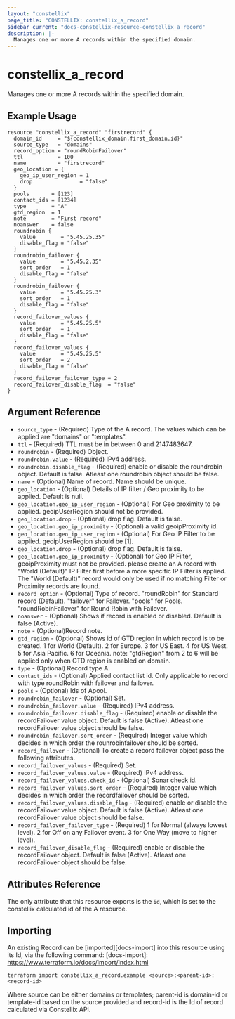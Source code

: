 ```yaml
---
layout: "constellix"
page_title: "CONSTELLIX: constellix_a_record"
sidebar_current: "docs-constellix-resource-constellix_a_record"
description: |-
  Manages one or more A records within the specified domain.
---
```


# constellix_a_record
Manages one or more A records within the specified domain.

## Example Usage ##

```hcl
resource "constellix_a_record" "firstrecord" {
  domain_id     = "${constellix_domain.first_domain.id}"
  source_type   = "domains"
  record_option = "roundRobinFailover"
  ttl           = 100
  name          = "firstrecord"
  geo_location = {
    geo_ip_user_region = 1
    drop               = "false"
  }
  pools       = [123]
  contact_ids = [1234]
  type        = "A"
  gtd_region  = 1
  note        = "First record"
  noanswer    = false
  roundrobin {
    value        = "5.45.25.35"
    disable_flag = "false"
  }
  roundrobin_failover {
    value        = "5.45.2.35"
    sort_order   = 1
    disable_flag = "false"
  }
  roundrobin_failover {
    value        = "5.45.25.3"
    sort_order   = 1
    disable_flag = "false"
  }
  record_failover_values {
    value        = "5.45.25.5"
    sort_order   = 1
    disable_flag = "false"
  }
  record_failover_values {
    value        = "5.45.25.5"
    sort_order   = 2
    disable_flag = "false"
  }
  record_failover_failover_type = 2
  record_failover_disable_flag  = "false"
}

```

## Argument Reference ##
* `source_type` - (Required) Type of the A record. The values which can be applied are "domains" or "templates".
* `ttl` - (Required) TTL must be in between 0 and 2147483647.
* `roundrobin` - (Required) Object.
* `roundrobin.value` - (Required) IPv4 address.
* `roundrobin.disable_flag` - (Required) enable or disable the roundrobin object. Default is false. Atleast one roundrobin object should be false.
* `name` - (Optional) Name of record. Name should be unique.
* `geo_location` - (Optional) Details of IP filter / Geo proximity to be applied. Default is null.
* `geo_location.geo_ip_user_region` - (Optional) For Geo proximity to be applied. geoipUserRegion should not be provided.
* `geo_location.drop` - (Optional) drop flag. Default is false.
* `geo_location.geo_ip_proximity` - (Optional) a valid geoipProximity id.
* `geo_location.geo_ip_user_region` - (Optional) For Geo IP Filter to be applied. geoipUserRegion should be [1].
* `geo_location.drop` - (Optional) drop flag. Default is false.
* `geo_location.geo_ip_proximity` - (Optional) for Geo IP Filter, geoipProximity must not be provided. please create an A record with "World (Default)" IP Filter first before a more specific IP Filter is applied. The "World (Default)" record would only be used if no matching Filter or Proximity records are found.
* `record_option` - (Optional) Type of record. "roundRobin" for Standard record (Default). "failover" for Failover. "pools" for Pools. "roundRobinFailover" for Round Robin with Failover.
* `noanswer` - (Optional) Shows if record is enabled or disabled. Default is false (Active).
* `note` - (Optional)Record note.
* `gtd_region` - (Optional) Shows id of GTD region in which record is to be created. 1 for World (Default). 2 for Europe. 3 for US East. 4 for US West. 5 for Asia Pacific. 6 for Oceania. note: "gtdRegion" from 2 to 6 will be applied only when GTD region is enabled on domain.
* `type` - (Optional) Record type A.
* `contact_ids` - (Optional) Applied contact list id. Only applicable to record with type roundRobin with failover and failover.
* `pools` - (Optional) Ids of Apool.
* `roundrobin_failover` - (Optional) Set.
* `roundrobin_failover.value` - (Required) IPv4 address.
* `roundrobin_failover.disable_flag` - (Required) enable or disable the recordFailover value object. Default is false (Active). Atleast one recordFailover value object should be false.
* `roundrobin_failover.sort_order` - (Required) Integer value which decides in which order the rounrobinfailover should be sorted.
* `record_failover` - (Optional) To create a record failover object pass the following attributes.
* `record_failover_values` - (Required) Set. 
* `record_failover_values.value` - (Required) IPv4 address.
* `record_failover_values.check_id` - (Optional) Sonar check id.
* `record_failover_values.sort_order` - (Required) Integer value which decides in which order the recordfailover should be sorted.
* `record_failover_values.disable_flag` - (Required) enable or disable the recordFailover value object. Default is false (Active). Atleast one recordFailover value object should be false.
* `record_failover_failover_type` - (Required) 1 for Normal (always lowest level). 2 for Off on any Failover event. 3 for One Way (move to higher level).
* `record_failover_disable_flag` - (Required) enable or disable the recordFailover object. Default is false (Active). Atleast one recordFailover object should be false.

## Attributes Reference
The only attribute that this resource exports is the `id`, which is set to the constellix calculated id of the A resource.

## Importing ##

An existing Record can be [imported][docs-import] into this resource using its Id, via the following command:
[docs-import]: https://www.terraform.io/docs/import/index.html


```
terraform import constellix_a_record.example <source>:<parent-id>:<record-id>
```

Where source can be either domains or templates; parent-id is domain-id or template-id based on the source provided and record-id is the Id of record calculated via Constellix API.